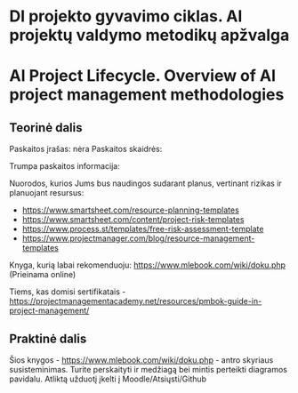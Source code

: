 # DI projekto gyvavimo ciklas. AI projektų valdymo metodikų apžvalga
# AI Project Lifecycle. Overview of AI project management methodologies

## Teorinė dalis

Paskaitos įrašas: nėra
Paskaitos skaidrės: 

Trumpa paskaitos informacija:

Nuorodos, kurios Jums bus naudingos sudarant planus, vertinant rizikas ir planuojant resursus:
* https://www.smartsheet.com/resource-planning-templates
* https://www.smartsheet.com/content/project-risk-templates
* https://www.process.st/templates/free-risk-assessment-template
* https://www.projectmanager.com/blog/resource-management-templates

Knyga, kurią labai rekomenduoju: https://www.mlebook.com/wiki/doku.php (Prieinama online)

Tiems, kas domisi sertifikatais - https://projectmanagementacademy.net/resources/pmbok-guide-in-project-management/


## Praktinė dalis

Šios knygos - https://www.mlebook.com/wiki/doku.php - antro skyriaus susisteminimas. Turite perskaityti ir medžiagą bei mintis perteikti diagramos pavidalu. Atliktą užduotį įkelti į Moodle/Atsiųsti/Github
